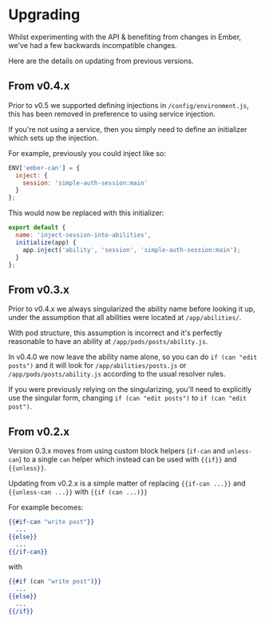 # Upgrading

Whilst experimenting with the API & benefiting from changes in Ember, we've had a few backwards incompatible changes.

Here are the details on updating from previous versions.

## From v0.4.x

Prior to v0.5 we supported defining injections in `/config/environment.js`, this has been removed in preference
to using service injection.

If you're not using a service, then you simply need to define an initializer which sets up the injection.

For example, previously you could inject like so:

```javascript
ENV['ember-can'] = {
  inject: {
    session: 'simple-auth-session:main'
  }
};
```

This would now be replaced with this initializer:

```javascript
export default {
  name: 'inject-session-into-abilities',
  initialize(app) {
    app.inject('ability', 'session', 'simple-auth-session:main');
  }
};
```

## From v0.3.x

Prior to v0.4.x we always singularized the ability name before looking it up, under the assumption that all abilities were located at `/app/abilities/`.

With pod structure, this assumption is incorrect and it's perfectly reasonable to have an ability at `/app/pods/posts/ability.js`.

In v0.4.0 we now leave the ability name alone, so you can do `if (can "edit posts")` and it will look for `/app/abilities/posts.js` or `/app/pods/posts/ability.js` according to the usual resolver rules.

If you were previously relying on the singularizing, you'll need to explicitly use the singular form, changing `if (can "edit posts")` to `if (can "edit post")`.

## From v0.2.x

Version 0.3.x moves from using custom block helpers (`if-can` and `unless-can`)
to a single `can` helper which instead can be used with `{{if}}` and `{{unless}}`.

Updating from v0.2.x is a simple matter of replacing `{{if-can ...}}` and `{{unless-can ...}}` with `{{if (can ...)}}`

For example becomes:

```handlebars
{{#if-can "write post"}}
  ...
{{else}}
  ...
{{/if-can}}
```

with

```handlebars
{{#if (can "write post")}}
  ...
{{else}}
  ...
{{/if}}
```
